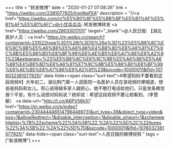 +++
title = "转发微博"
date = "2020-01-27 07:08:26"
link = "https://weibo.com/2381077925/IrqnNqFEA"
description = "//<a href=\"https://weibo.com/n/%E5%B0%8F%E5%BB%BF%E5%B1%AF%E5%B1%AF%E5%B1%AF\">@小廿屯屯屯</a>: 转发微博转发 <a href=\"https://weibo.com/2803301701\" target=\"_blank\">@人民日报</a>: 【湖北医护人员：<a href=\"https://m.weibo.cn/search?containerid=231522type%3D1%26t%3D10%26q%3D%23%E5%B8%8C%E6%9C%9B%E5%A6%88%E5%A6%88%E4%B8%8D%E8%A6%81%E7%9C%8B%E5%88%B0%E8%BF%99%E6%AE%B5%E8%A7%86%E9%A2%91%23&extparam=%23%E5%B8%8C%E6%9C%9B%E5%A6%88%E5%A6%88%E4%B8%8D%E8%A6%81%E7%9C%8B%E5%88%B0%E8%BF%99%E6%AE%B5%E8%A7%86%E9%A2%91%23&luicode=10000011&lfid=1076032381077925\" data-hide><span class=\"surl-text\">#希望妈妈不要看到这段视频#</span></a>】大年初二，湖北荆门第一人民医院一名医护人员在录视频时哽咽道，想爸爸妈妈和女儿。担心说得越多家人越担心，她不敢打电话给他们，只是发条微信报个平安。有什么话想对妈妈说？她却说：希望这段视频不要让她看到。（李慧敏）  <a data-url=\"http://t.cn/A6PV56kX\" href=\"https://m.weibo.cn/p/index?containerid=2304444465147964489731&url_type=39&object_type=video&pos=1&allowRedirect=1&disable_interception=1&disable_sinaurl=1&schemewhitelist=%7B%22scheme%22%3A%5B%22.%2A%22%5D%2C%22itunes%22%3A%5B%22.%2A%22%5D%7D&luicode=10000011&lfid=1076032381077925\" data-hide><span class=\"surl-text\">人民日报的微博视频</span></a> "
tags = ["新浪微博"]
+++
